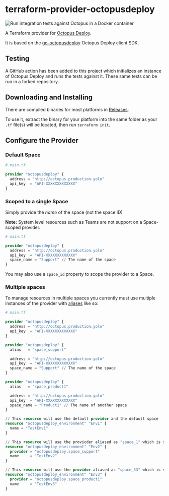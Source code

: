 # terraform-provider-octopusdeploy
![Run integration tests against Octopus in a Docker container](https://github.com/OctopusDeploy/terraform-provider-octopusdeploy/workflows/Run%20integration%20tests%20against%20Octopus%20in%20a%20Docker%20container/badge.svg)

A Terraform provider for [Octopus Deploy](https://octopus.com).

It is based on the [go-octopusdeploy](https://github.com/OctopusDeploy/go-octopusdeploy) Octopus Deploy client SDK.

## Testing

A GitHub action has been added to this project which initializes an instance of Octopus Deploy and runs the tests against it. These same tests can be run in a forked repository.

## Downloading and Installing

There are compiled binaries for most platforms in [Releases](https://github.com/OctopusDeploy/terraform-provider-octopusdeploy/releases).

To use it, extract the binary for your platform into the same folder as your `.tf` file(s) will be located, then run `terraform init`.

## Configure the Provider

### Default Space

```terraform
# main.tf

provider "octopusdeploy" {
  address = "http://octopus.production.yolo"
  api_key  = "API-XXXXXXXXXXXXX"
}
```

### Scoped to a single Space

Simply provide the _name_ of the space (not the space ID)

**Note:** System level resources such as Teams are not support on a Space-scoped provider.

```terraform
# main.tf

provider "octopusdeploy" {
  address = "http://octopus.production.yolo"
  api_key  = "API-XXXXXXXXXXXXX"
  space_name = "Support" // The name of the space
}
```

You may also use a `space_id` property to scope the provider to a Space.

### Multiple spaces

To manage resources in multiple spaces you currently must use multiple instances of the provider with [aliases](https://www.terraform.io/docs/configuration/providers.html#alias-multiple-provider-instances) like so:

```terraform
# main.tf

provider "octopusdeploy" {
  address = "http://octopus.production.yolo"
  api_key  = "API-XXXXXXXXXXXXX"
}

provider "octopusdeploy" {
  alias   = "space_support"

  address = "http://octopus.production.yolo"
  api_key  = "API-XXXXXXXXXXXXX"
  space_name = "Support" // The name of the space
}

provider "octopusdeploy" {
  alias   = "space_product1"

  address = "http://octopus.production.yolo"
  api_key  = "API-XXXXXXXXXXXXX"
  space_name = "Product1" // The name of another space
}

// This resource will use the default provider and the default space
resource "octopusdeploy_environment" "Env1" {
  name = "TestEnv1"
}

// This resource will use the provicder aliased as "space_1" which is scoped to "Space-1"
resource "octopusdeploy_environment" "Env2" {
  provider = "octopusdeploy.space_support"
  name     = "TestEnv2"
}

// This resource will use the provider aliased as "space_33" which is scoped to "Space-33"
resource "octopusdeploy_environment" "Env3" {
  provider = "octopusdeploy.space_product1"
  name     = "TestEnv3"
}
```